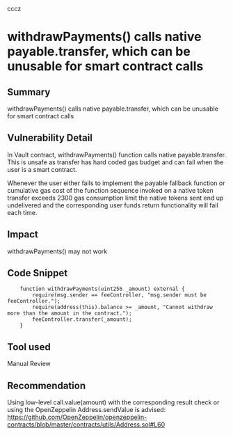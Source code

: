 cccz
# withdrawPayments() calls native payable.transfer, which can be unusable for smart contract calls

## Summary
withdrawPayments() calls native payable.transfer, which can be unusable for smart contract calls
## Vulnerability Detail
In Vault contract, withdrawPayments() function calls native payable.transfer. This is unsafe as transfer has hard coded gas budget and can fail when the user is a smart contract.

Whenever the user either fails to implement the payable fallback function or cumulative gas cost of the function sequence invoked on a native token transfer exceeds 2300 gas consumption limit the native tokens sent end up undelivered and the corresponding user funds return functionality will fail each time.
## Impact
withdrawPayments()  may not work
## Code Snippet
```
    function withdrawPayments(uint256 _amount) external {
        require(msg.sender == feeController, "msg.sender must be feeController.");
        require(address(this).balance >= _amount, "Cannot withdraw more than the amount in the contract.");
        feeController.transfer(_amount);
    }
```
## Tool used

Manual Review

## Recommendation

Using low-level call.value(amount) with the corresponding result check or using the OpenZeppelin Address.sendValue is advised:
https://github.com/OpenZeppelin/openzeppelin-contracts/blob/master/contracts/utils/Address.sol#L60